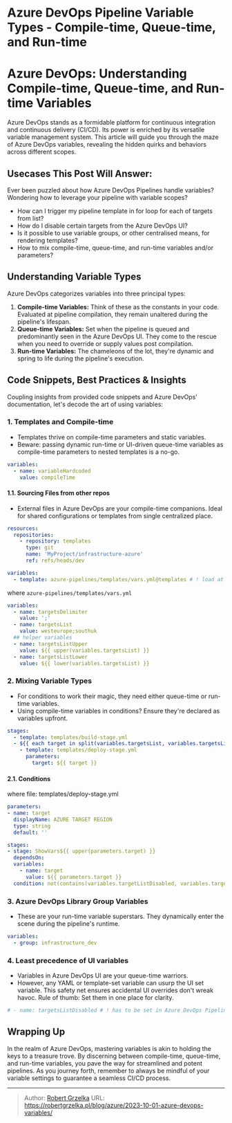 # Azure DevOps Pipeline Variable Types - Compile-time, Queue-time, and Run-time


# **Azure DevOps: Understanding Compile-time, Queue-time, and Run-time Variables**

Azure DevOps stands as a formidable platform for continuous integration and continuous delivery (CI/CD). Its power is enriched by its versatile variable management system. This article will guide you through the maze of Azure DevOps variables, revealing the hidden quirks and behaviors across different scopes.


## **Usecases This Post Will Answer:**

Ever been puzzled about how Azure DevOps Pipelines handle variables? Wondering how to leverage your pipeline with variable scopes?

- How can I trigger my pipeline template in for loop for each of targets from list?
- How do I disable certain targets from the Azure DevOps UI?
- Is it possible to use variable groups, or other centralised means, for rendering templates?
- How to mix compile-time, queue-time, and run-time variables and/or parameters?

## **Understanding Variable Types**

Azure DevOps categorizes variables into three principal types:

1. **Compile-time Variables:** Think of these as the constants in your code. Evaluated at pipeline compilation, they remain unaltered during the pipeline's lifespan.
2. **Queue-time Variables:** Set when the pipeline is queued and predominantly seen in the Azure DevOps UI. They come to the rescue when you need to override or supply values post compilation.
3. **Run-time Variables:** The chameleons of the lot, they're dynamic and spring to life during the pipeline's execution.

## **Code Snippets, Best Practices & Insights**

Coupling insights from provided code snippets and Azure DevOps' documentation, let's decode the art of using variables:

### 1. **Templates and Compile-time**

- Templates thrive on compile-time parameters and static variables.
- Beware: passing dynamic run-time or UI-driven queue-time variables as compile-time parameters to nested templates is a no-go.

```yaml
variables:
  - name: variableHardcoded
    value: compileTime
```

#### 1.1. **Sourcing Files from other repos**

- External files in Azure DevOps are your compile-time companions. Ideal for shared configurations or templates from single centralized place.

```yaml
resources:
  repositories:
    - repository: templates
      type: git
      name: 'MyProject/infrastructure-azure'
      ref: refs/heads/dev

variables:
  - template: azure-pipelines/templates/vars.yml@templates # ! load at compile time
```

where `azure-pipelines/templates/vars.yml`

```yaml
variables:
  - name: targetsDelimiter
    value: ';'
  - name: targetsList
    value: westeurope;southuk
  ## helper variables
  - name: targetsListUpper
    value: ${{ upper(variables.targetsList) }}
  - name: targetsListLower
    value: ${{ lower(variables.targetsList) }}
```

### 2. **Mixing Variable Types**

- For conditions to work their magic, they need either queue-time or run-time variables.
- Using compile-time variables in conditions? Ensure they're declared as variables upfront.

```yaml
stages:
  - template: templates/build-stage.yml
  - ${{ each target in split(variables.targetsList, variables.targetsListDelimiter) }}:
    - template: templates/deploy-stage.yml
      parameters:
        target: ${{ target }}
```

#### 2.1. **Conditions**

where file: templates/deploy-stage.yml

```yaml
parameters:
- name: target
  displayName: AZURE TARGET REGION
  type: string
  default: ''

stages:
- stage: ShowVars${{ upper(parameters.target) }}
  dependsOn:
  variables:
    - name: target
      value: ${{ parameters.target }}
  condition: not(contains(variables.targetListDisabled, variables.target))
```

### 3. **Azure DevOps Library Group Variables**

- These are your run-time variable superstars. They dynamically enter the scene during the pipeline's runtime.

```yaml
variables:
  - group: infrastructure_dev
```

### 4. **Least precedence of UI variables**

- Variables in Azure DevOps UI are your queue-time warriors.
- However, any YAML or template-set variable can usurp the UI set variable. This safety net ensures accidental UI overrides don't wreak havoc. Rule of thumb: Set them in one place for clarity.

```yaml
# - name: targetsListDisabled # ! has to be set in Azure DevOps Pipeline UI as yml take precedence
```

## **Wrapping Up**

In the realm of Azure DevOps, mastering variables is akin to holding the keys to a treasure trove. By discerning between compile-time, queue-time, and run-time variables, you pave the way for streamlined and potent pipelines. As you journey forth, remember to always be mindful of your variable settings to guarantee a seamless CI/CD process.


---

> Author: [Robert Grzelka](https://robert.grzelka.pl)
> URL: https://robertgrzelka.pl/blog/azure/2023-10-01-azure-devops-variables/

